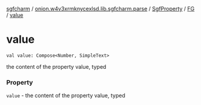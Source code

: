 [sgfcharm](../../../index.md) / [onion.w4v3xrmknycexlsd.lib.sgfcharm.parse](../../index.md) / [SgfProperty](../index.md) / [FG](index.md) / [value](./value.md)

# value

`val value: Compose<Number, SimpleText>`

the content of the property value, typed

### Property

`value` - the content of the property value, typed